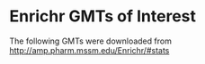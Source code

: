 # Enrichr GMTs of Interest
The following GMTs were downloaded from http://amp.pharm.mssm.edu/Enrichr/#stats


